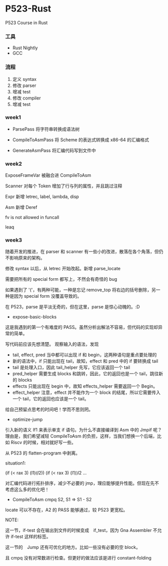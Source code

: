 # P523-Rust
P523 Course in Rust

### 工具

+ Rust Nightly
+ GCC


### 流程

1. 定义 syntax
2. 修改 parser
3. 增减 test
4. 修改 compiler
5. 增减 test

### week1

+ ParsePass
将字符串转换成语法树

+ CompileToAsmPass
将 Scheme 的表达式转换成 x86-64 的汇编格式

+ GenerateAsmPass
将汇编代码写到文件中

### week2

ExposeFrameVar 被融合进 CompileToAsm

Scanner 对每个 Token 增加了行与列的属性，并且跳过注释

Expr 新增 letrec, label, lambda, disp

Asm 新增 Deref

fv is not allowed in funcall

leaq

### week3

随着开发的推进，在 parser 和 scanner 有一些小的改进，散落在各个角落，但仍不影响原来的架构。

修改 syntax 以后，从 letrec 开始改起。新增 parse_locate

需要把所有的 special form 都写上，不然会有奇怪的 bug

如果遇到了 '('，有两种可能，一种是忘记 remove_top 将右边的括号删除，另一种是因为 special form 没覆盖导致的。

在 P523，parse 是平淡无奇的，但在这里，parse 是惊心动魄的。:D


+ expose-basic-blocks

这是我遇到的第一个有难度的 PASS。虽然分析出解法不容易，但代码的实现却异常的简单。

写代码前应该先想清楚。
观察输入的语法，发现

+ tail, effect, pred 当中都可以出现 if 和 begin，这两种语句是重点要处理的
+ 新的语法中，if 只能出现在 tail，故知，effect 和 pred 中的 if 要转换成 tail
+ tail 是处理入口，因此 tail_helper 先写，它应该返回一个 tail
+ pred_helper 需要生成 blocks 和跳转，因此，它的返回也是一个 tail，跳往新的 blocks
+ effects 只能出现在 begin 中，故知 effects_helper 需要返回一个 Begin。
+ effect_helper 注意，effect 并不能作为一个 block 的结尾，所以它需要传入一个 tail，它的返回也应该是一个 tail。

给自己预留点思考的时间吧！学而不思则罔。

+ optimize-jump

引入新的语义 If1 来表示单支 if 语句。为什么不直接编译到 Asm 中的 Jmpif 呢？理由是，我们希望减轻 CompileToAsm 的负担，这样，当我们想换一个后端，比如 Riscv 的时候，相对就好写一些。

从 P523 的 flatten-program 中剥离。

situation1:

(if (< rax 3) (l$1) (l$2))
(if (< rax 3) (l$1))
l$2 ...

对汇编代码进行拓扑排序，减少不必要的 jmp，理应能够提升性能。但现在先不考虑这么多的优化吧！


+ CompileToAsm
cmpq S2, S1 => S1 - S2


locate 可以不存在，A2 的 PASS 能够通过，较 P523 更宽松。

NOTE:

这一节，if-test 会在输出到文件的时候变成　if_test，因为 Gna Assembler 不允许 if-test 这样的标签。

这一节的　Jump 还有可优化的地方。比如一些没有必要的空 block。

且 cmpq 没有对常数进行检查。但更好的做法应该是进行 constant-folding